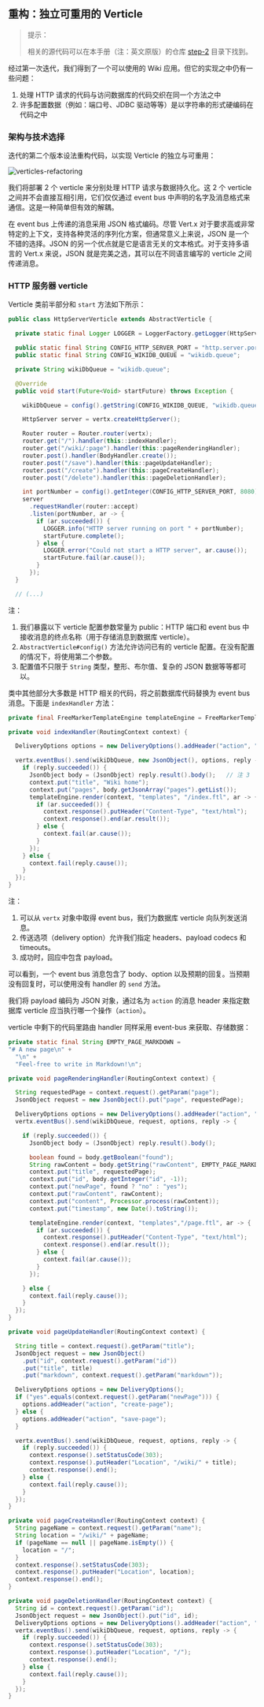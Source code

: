 ## 重构：独立可重用的 Verticle

> 提示：
>
> 相关的源代码可以在本手册（注：英文原版）的仓库 [step-2](https://github.com/vert-x3/vertx-guide-for-java-devs/tree/master/step-2) 目录下找到。

经过第一次迭代，我们得到了一个可以使用的 Wiki 应用。但它的实现之中仍有一些问题：

1. 处理 HTTP 请求的代码与访问数据库的代码交织在同一个方法之中
2. 许多配置数据（例如：端口号、JDBC 驱动等等）是以字符串的形式硬编码在代码之中

### 架构与技术选择

迭代的第二个版本设法重构代码，以实现 Verticle 的独立与可重用：

![verticles-refactoring](https://github.com/zill057/vertx-guide-for-java-devs-chinese-translation/blob/master/02/images/verticles-refactoring.png)

我们将部署 2 个 verticle 来分别处理 HTTP 请求与数据持久化。这 2 个 verticle 之间并不会直接互相引用，它们仅仅通过 event bus 中声明的名字及消息格式来通信。这是一种简单但有效的解耦。

在 event bus 上传递的消息采用 JSON 格式编码。尽管 Vert.x 对于要求高或非常特定的上下文，支持各种灵活的序列化方案，但通常意义上来说，JSON 是一个不错的选择。JSON 的另一个优点就是它是语言无关的文本格式。对于支持多语言的 Vert.x 来说，JSON 就是完美之选，其可以在不同语言编写的 verticle 之间传递消息。

### HTTP 服务器 verticle

Verticle 类前半部分和 ```start``` 方法如下所示：

```java
public class HttpServerVerticle extends AbstractVerticle {

  private static final Logger LOGGER = LoggerFactory.getLogger(HttpServerVerticle.class);

  public static final String CONFIG_HTTP_SERVER_PORT = "http.server.port";  // 注 1
  public static final String CONFIG_WIKIDB_QUEUE = "wikidb.queue";

  private String wikiDbQueue = "wikidb.queue";

  @Override
  public void start(Future<Void> startFuture) throws Exception {

    wikiDbQueue = config().getString(CONFIG_WIKIDB_QUEUE, "wikidb.queue");  // 注 2

    HttpServer server = vertx.createHttpServer();

    Router router = Router.router(vertx);
    router.get("/").handler(this::indexHandler);
    router.get("/wiki/:page").handler(this::pageRenderingHandler);
    router.post().handler(BodyHandler.create());
    router.post("/save").handler(this::pageUpdateHandler);
    router.post("/create").handler(this::pageCreateHandler);
    router.post("/delete").handler(this::pageDeletionHandler);

    int portNumber = config().getInteger(CONFIG_HTTP_SERVER_PORT, 8080);  // 注 3
    server
      .requestHandler(router::accept)
      .listen(portNumber, ar -> {
        if (ar.succeeded()) {
          LOGGER.info("HTTP server running on port " + portNumber);
          startFuture.complete();
        } else {
          LOGGER.error("Could not start a HTTP server", ar.cause());
          startFuture.fail(ar.cause());
        }
      });
  }

  // (...)
```

注：

1. 我们暴露以下 verticle 配置参数常量为 public：HTTP 端口和 event bus 中接收消息的终点名称（用于存储消息到数据库 verticle）。
2. ```AbstractVerticle#config()``` 方法允许访问已有的 verticle 配置。在没有配置的情况下，将使用第二个参数。
3. 配置值不只限于 ```String``` 类型，整形、布尔值、复杂的 JSON 数据等等都可以。

类中其他部分大多数是 HTTP 相关的代码，将之前数据库代码替换为 event bus 消息。下面是 ```indexHandler``` 方法：

```java
private final FreeMarkerTemplateEngine templateEngine = FreeMarkerTemplateEngine.create();

private void indexHandler(RoutingContext context) {

  DeliveryOptions options = new DeliveryOptions().addHeader("action", "all-pages"); // 注 2

  vertx.eventBus().send(wikiDbQueue, new JsonObject(), options, reply -> {  // 注 1
    if (reply.succeeded()) {
      JsonObject body = (JsonObject) reply.result().body();   // 注 3
      context.put("title", "Wiki home");
      context.put("pages", body.getJsonArray("pages").getList());
      templateEngine.render(context, "templates", "/index.ftl", ar -> {
        if (ar.succeeded()) {
          context.response().putHeader("Content-Type", "text/html");
          context.response().end(ar.result());
        } else {
          context.fail(ar.cause());
        }
      });
    } else {
      context.fail(reply.cause());
    }
  });
}
```

注：

1. 可以从 ```vertx``` 对象中取得 event bus，我们为数据库 verticle 向队列发送消息。
2. 传送选项（delivery option）允许我们指定 headers、payload codecs 和 timeouts。
3. 成功时，回应中包含 payload。

可以看到，一个 event bus 消息包含了 body、option 以及预期的回复。当预期没有回复时，可以使用没有 handler 的 ```send``` 方法。

我们将 payload 编码为 JSON 对象，通过名为 ```action``` 的消息 header 来指定数据库 verticle 应当执行哪一个操作（```action```）。

verticle 中剩下的代码里路由 handler 同样采用 event-bus 来获取、存储数据：

```java
private static final String EMPTY_PAGE_MARKDOWN =
"# A new page\n" +
  "\n" +
  "Feel-free to write in Markdown!\n";

private void pageRenderingHandler(RoutingContext context) {

  String requestedPage = context.request().getParam("page");
  JsonObject request = new JsonObject().put("page", requestedPage);

  DeliveryOptions options = new DeliveryOptions().addHeader("action", "get-page");
  vertx.eventBus().send(wikiDbQueue, request, options, reply -> {

    if (reply.succeeded()) {
      JsonObject body = (JsonObject) reply.result().body();

      boolean found = body.getBoolean("found");
      String rawContent = body.getString("rawContent", EMPTY_PAGE_MARKDOWN);
      context.put("title", requestedPage);
      context.put("id", body.getInteger("id", -1));
      context.put("newPage", found ? "no" : "yes");
      context.put("rawContent", rawContent);
      context.put("content", Processor.process(rawContent));
      context.put("timestamp", new Date().toString());

      templateEngine.render(context, "templates","/page.ftl", ar -> {
        if (ar.succeeded()) {
          context.response().putHeader("Content-Type", "text/html");
          context.response().end(ar.result());
        } else {
          context.fail(ar.cause());
        }
      });

    } else {
      context.fail(reply.cause());
    }
  });
}

private void pageUpdateHandler(RoutingContext context) {

  String title = context.request().getParam("title");
  JsonObject request = new JsonObject()
    .put("id", context.request().getParam("id"))
    .put("title", title)
    .put("markdown", context.request().getParam("markdown"));

  DeliveryOptions options = new DeliveryOptions();
  if ("yes".equals(context.request().getParam("newPage"))) {
    options.addHeader("action", "create-page");
  } else {
    options.addHeader("action", "save-page");
  }

  vertx.eventBus().send(wikiDbQueue, request, options, reply -> {
    if (reply.succeeded()) {
      context.response().setStatusCode(303);
      context.response().putHeader("Location", "/wiki/" + title);
      context.response().end();
    } else {
      context.fail(reply.cause());
    }
  });
}

private void pageCreateHandler(RoutingContext context) {
  String pageName = context.request().getParam("name");
  String location = "/wiki/" + pageName;
  if (pageName == null || pageName.isEmpty()) {
    location = "/";
  }
  context.response().setStatusCode(303);
  context.response().putHeader("Location", location);
  context.response().end();
}

private void pageDeletionHandler(RoutingContext context) {
  String id = context.request().getParam("id");
  JsonObject request = new JsonObject().put("id", id);
  DeliveryOptions options = new DeliveryOptions().addHeader("action", "delete-page");
  vertx.eventBus().send(wikiDbQueue, request, options, reply -> {
    if (reply.succeeded()) {
      context.response().setStatusCode(303);
      context.response().putHeader("Location", "/");
      context.response().end();
    } else {
      context.fail(reply.cause());
    }
  });
}
```
